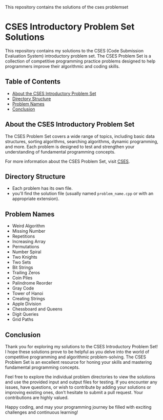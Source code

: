 This repository contains the solutions of the cses problemset 

# CSES Introductory Problem Set Solutions

This repository contains my solutions to the CSES (Code Submission Evaluation System) introductory problem set. The CSES Problem Set is a collection of competitive programming practice problems designed to help programmers improve their algorithmic and coding skills.

## Table of Contents

- [About the CSES Introductory Problem Set](#about-the-cses-introductory-problem-set)
- [Directory Structure](#directory-structure)
- [Problem Names](#problem-names)
- [Conclusion](#Conclusion)


## About the CSES Introductory Problem Set

The CSES Problem Set covers a wide range of topics, including basic data structures, sorting algorithms, searching algorithms, dynamic programming, and more. Each problem is designed to test and strengthen your understanding of fundamental programming concepts.

For more information about the CSES Problem Set, visit [CSES](https://cses.fi/problemset/).

## Directory Structure

- Each problem has its own file.
- you'll find the solution file (usually named `problem_name.cpp` or with an appropriate extension).


## Problem Names

- Weird Algorithm
- Missing Number
- Repetitions
- Increasing Array
- Permutations
- Number Spiral
- Two Knights
- Two Sets
- Bit Strings
- Trailing Zeros
- Coin Piles
- Palindrome Reorder
- Gray Code
- Tower of Hanoi
- Creating Strings
- Apple Division
- Chessboard and Queens
- Digit Queries
- Grid Paths


## Conclusion

Thank you for exploring my solutions to the CSES Introductory Problem Set! I hope these solutions prove to be helpful as you delve into the world of competitive programming and algorithmic problem-solving. The CSES Problem Set is an excellent resource for honing your skills and mastering fundamental programming concepts.

Feel free to explore the individual problem directories to view the solutions and use the provided input and output files for testing. If you encounter any issues, have questions, or wish to contribute by adding your solutions or improving existing ones, don't hesitate to submit a pull request. Your contributions are highly valued.

Happy coding, and may your programming journey be filled with exciting challenges and continuous learning!



